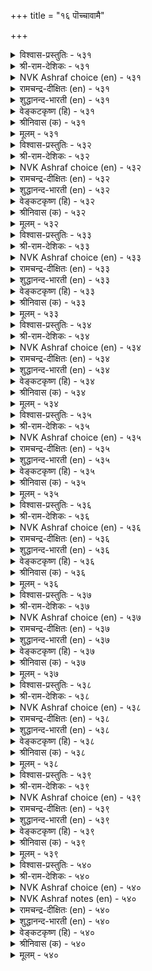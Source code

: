 +++
title = "१६ पॊच्चावामै"

+++


<details><summary>विश्वास-प्रस्तुतिः - ५३१</summary>

इऱन्द वॆगुळियिऩ् तीदे सिऱन्द
उवगै मगिऴ्च्चियिऱ् सोर्वु। ५३१
</details>

<details><summary>श्री-राम-देशिकः - ५३१</summary>

सुखभोगासक्ततया कर्तव्यार्थस्य विस्मृतिः ।  
चण्डकोपोद्भवानर्थात्, अधिकानिष्टदा भवेत् ॥ ५३१॥
</details>

<details><summary>NVK Ashraf choice (en) - ५३१</summary>

०५३१
Worse than too much wrath is the laxity
Due to too much exultation.
(P.S. Sundaram)
</details>

<details><summary>रामचन्द्र-दीक्षितः (en) - ५३१</summary>

531\. iṟanta vekuḷiyiṉ tītē-ciṟanta  
uvakai makiḻcciyiṉ cōrvu.

531\. Forgetfulness which cometh of mad joy is more dangerous than wild wrath.  
</details>

<details><summary>शुद्धानन्द-भारती (en) - ५३१</summary>

1\. இறந்த வெகுளியின் தீதே சிறந்த  
உவகை மகிழ்ச்சியிற் சோர்வு.  
Worse than wrath in excess is  
Forgetfulness in joy-excess.        531  
</details>

<details><summary>वेङ्कटकृष्ण (हि) - ५३१</summary>

531
अमित हर्ष से मस्त हो, रहना असावधान ।  
अमित क्रोध से भी अधिक, हानि करेगा जान ॥
</details>

<details><summary>श्रीनिवास (क) - ५३१</summary>

531. कामादिगळिन्दुण्टाद अति आनन्ददिन्द बरुव मरवॆ, अति कोपदिन्द बरुव मरवॆगिन्त कॆट्टदु.

</details>

<details><summary>मूलम् - ५३१</summary>

इऱन्द वॆगुळियिऩ् तीदे सिऱन्द
उवगै मगिऴ्च्चियिऱ् सोर्वु। ५३१
</details>

<details><summary>विश्वास-प्रस्तुतिः - ५३२</summary>

पॊच्चाप्पुक् कॊल्लुम् पुगऴै अऱिविऩै
निच्च निरप्पुक् कॊऩ् ऱाङ्गु। ५३२
</details>

<details><summary>श्री-राम-देशिकः - ५३२</summary>

नरस्य नित्यदारिद्र्यं यथा बुद्धिं विनाशयेत् ।  
विस्मृतिः समये तद्वनाशयेत् प्रथितं यशाः ॥ ५३२॥
</details>

<details><summary>NVK Ashraf choice (en) - ५३२</summary>

०५३२
Just as constant want crushes the intellect,
Negligence kills repute. *
(K. Krishnaswamy & Vijaya Ramkumar)
</details>

<details><summary>रामचन्द्र-दीक्षितः (en) - ५३२</summary>

532\. poccāppuk kollum pukaḻai-aṟiviṉai  
niccam nirappuk koṉṟāṅku.

532\. Poverty freezes knowledge. Forgetfulness blights one’s reputation.  
</details>

<details><summary>शुद्धानन्द-भारती (en) - ५३२</summary>

2\. பொச்சாப்புக் கொல்லும் புகழை அறிவினை  
நிச்ச நிரப்புக்கொன் றாங்கு.  
Negligence kills renown just as  
Ceaseless want wisdom destroys.        532  
</details>

<details><summary>वेङ्कटकृष्ण (हि) - ५३२</summary>

532
ज्यों है नित्यदारिद्रता, करती बुद्धि-विनाश ।  
त्यों है असावधानता, करती कीर्ति-विनाश ॥
</details>

<details><summary>श्रीनिवास (क) - ५३२</summary>

532. नित्यदारिद्र्य अरिवन्नु कॊल्लुवन्तॆ मरवॆयु ऒब्बन कीर्तियन्नु कॆडिसुत्तदॆ.

</details>

<details><summary>मूलम् - ५३२</summary>

पॊच्चाप्पुक् कॊल्लुम् पुगऴै अऱिविऩै
निच्च निरप्पुक् कॊऩ् ऱाङ्गु। ५३२
</details>

<details><summary>विश्वास-प्रस्तुतिः - ५३३</summary>

पॊच्चाप्पार्क् किल्लै पुगऴ्मै अदुउलगत्तु
ऎप्पाल्नू लोर्क्कुम् तुणिवु। ५३३
</details>

<details><summary>श्री-राम-देशिकः - ५३३</summary>

पुरुषार्थचतुष्काप्त्यै यत्नमाचरतामपि ।  
न ते सिध्यन्ति विस्मृत्या नेदं पार्थिवमात्रकम् ॥ ५३३॥
</details>

<details><summary>NVK Ashraf choice (en) - ५३३</summary>

०५३३
All writings of the world conclude the same
That fame is not for the lax. *
(P.S. Sundaram)
</details>

<details><summary>रामचन्द्र-दीक्षितः (en) - ५३३</summary>

533\. poccāppārkku illai pukaḻmai; atu ulakattu  
ep pāl nūlōrkkum tuṇivu.

533\. Fame is not for the thoughtless, so say the scriptures of the world.  
</details>

<details><summary>शुद्धानन्द-भारती (en) - ५३३</summary>

3\. பொச்சாப்பார்க்கு இல்லை புகழ்மை அதுவுலகத்து  
எப்பால்நூ லோர்க்கும் துணிவு.  
Forgetful nature fails of fame  
All schools of thinkers say the same.        533  
</details>

<details><summary>वेङ्कटकृष्ण (हि) - ५३३</summary>

533
जो विस्मृत हैं वे नहीं, यश पाने के योग ।  
जग में यों हैं एकमत, शास्त्रकार सब लोग ॥
</details>

<details><summary>श्रीनिवास (क) - ५३३</summary>

533. मरवॆय वशवादवरिगॆ कीर्तियिन्द बाळुव नॆलॆ इल्ल. अदु लोकदल्लिरुव ऎल्ला विचारशीलरू ऒप्पुवन्थ नम्बिकॆ.

</details>

<details><summary>मूलम् - ५३३</summary>

पॊच्चाप्पार्क् किल्लै पुगऴ्मै अदुउलगत्तु
ऎप्पाल्नू लोर्क्कुम् तुणिवु। ५३३
</details>

<details><summary>विश्वास-प्रस्तुतिः - ५३४</summary>

अच्च मुडैयार्क्कु अरणिल्लै आङ्गिल्लै
पॊच्चाप् पुडैयार्क्कु नऩ्कु। ५३४
</details>

<details><summary>श्री-राम-देशिकः - ५३४</summary>

बाह्यदुर्गैर्नास्ति लाभो भये तु हृदये स्थिते ।  
स्थितोऽपि विभवो व्यर्थो यदि स्याद्विस्मृतिर्नरे ॥ ५३४॥
</details>

<details><summary>NVK Ashraf choice (en) - ५३४</summary>

०५३४
There is no refuge for the coward,
Nor is there anything good for the lax.
(N.V.K. Ashraf), (P.S. Sundaram)
</details>

<details><summary>रामचन्द्र-दीक्षितः (en) - ५३४</summary>

534\. accam uṭaiyārkku araṇ illai; āṅku illai,  
poccāppu uṭaiyārkku naṉku.

534\. Of what avail is a citadel to a crown, what good availeth the thoughtless.  
</details>

<details><summary>शुद्धानन्द-भारती (en) - ५३४</summary>

4\. அச்ச முடையார்க்கு அரணில்லை ஆங்கில்லை  
பொச்சாப் புடையார்க்கு நன்கு.  
The fearful find no fortress here  
The forgetful find good never.        534  
</details>

<details><summary>वेङ्कटकृष्ण (हि) - ५३४</summary>

534
लाभ नहीं है दुर्ग से, उनको जो भयशील ।  
वैसे उनको ना भला, जो हैं विस्मृतिशील ॥
</details>

<details><summary>श्रीनिवास (क) - ५३४</summary>

534. (मनस्सिनल्लि) अञ्जिकॆ इरुववरिगॆ, कोटॆय रक्षणॆ इद्दरू फलविल्ल. अदे रीति मरवॆय वशवादवरिगॆ (ऎल्ल अनुकूलविद्दरू) फलविल्ल.

</details>

<details><summary>मूलम् - ५३४</summary>

अच्च मुडैयार्क्कु अरणिल्लै आङ्गिल्लै
पॊच्चाप् पुडैयार्क्कु नऩ्कु। ५३४
</details>

<details><summary>विश्वास-प्रस्तुतिः - ५३५</summary>

मुऩ्ऩुऱक् कावादु इऴुक्कियाऩ् तऩ्पिऴै
पिऩ्ऩूऱु इरङ्गि विडुम्। ५३५
</details>

<details><summary>श्री-राम-देशिकः - ५३५</summary>

प्रथमं विपदं प्राप्तां विस्मृत्या त्वनिवारयन् ।  
खेदे समीपमायाते पश्चादुद्विजते नरः ॥ ५३५॥
</details>

<details><summary>NVK Ashraf choice (en) - ५३५</summary>

०५३५
The negligent unmindful of threats beforehand
Will repent for the mistakes later on.
(N.V.K. Ashraf), (Satguru Subramuniyaswami)
</details>

<details><summary>रामचन्द्र-दीक्षितः (en) - ५३५</summary>

535\. muṉṉuṟak kāvātu iḻukkiyāṉ, taṉ piḻai,  
piṉ ūṟu, iraṅkiviṭum.

535\. Who is not on his guard against impending evil, rues his folly?  
</details>

<details><summary>शुद्धानन्द-भारती (en) - ५३५</summary>

5\. முன்னுறக் காவாது இழுக்கியான் தன்பிழை  
பின்னூறு இரங்கி விடும்.  
Failing foresight the guardless man  
Shall rue his folly later on.        535  
</details>

<details><summary>वेङ्कटकृष्ण (हि) - ५३५</summary>

535
पहले से रक्षा न की, रह कर असावधान ।  
विपदा आने पर रहा, पछताता अज्ञान ॥
</details>

<details><summary>श्रीनिवास (क) - ५३५</summary>

535. मुन्दॆ बरलिरुव सङ्कटगळन्नु तिळिदु काय्दुकॊळ्ळदॆ मरॆतु बिडुववनु. अवु बन्द मेलॆ तन्न स्थितियन्नु नॆनॆदु पश्चात्तापपडुवनु.

</details>

<details><summary>मूलम् - ५३५</summary>

मुऩ्ऩुऱक् कावादु इऴुक्कियाऩ् तऩ्पिऴै
पिऩ्ऩूऱु इरङ्गि विडुम्। ५३५
</details>

<details><summary>विश्वास-प्रस्तुतिः - ५३६</summary>

इऴुक्कामै यार्माट्टुम् ऎऩ्ऱुम् वऴुक्कामै
वायिऩ् अदुवॊप्पदु इल्। ५३६
</details>

<details><summary>श्री-राम-देशिकः - ५३६</summary>

अविस्मृतिसमारव्येन् गुणेन सदृशं वरम् ।  
सर्वत्र सर्वकालेषु न तिष्ठेत् क्षेमदायकम् ॥ ५३६॥
</details>

<details><summary>NVK Ashraf choice (en) - ५३६</summary>

०५३६
Nothing can equal never being lax
With anyone at any time without fail. *
(P.S. Sundaram)
</details>

<details><summary>रामचन्द्र-दीक्षितः (en) - ५३६</summary>

536\. iḻukkāmai yārmāṭṭum, eṉṟum, vaḻukkāmai  
vāyiṉ, aḵtu oppatu il.

536\. There is no greater good than to be ever on the vigil.  
</details>

<details><summary>शुद्धानन्द-भारती (en) - ५३६</summary>

6\. இழுக்காமை யார்மாட்டும் என்றும் வழுக்காமை  
வாயின் அதுவொப்பது இல்.  
Forget none; watch with wakeful care  
Miss none; the gain is sans compare.        536  
</details>

<details><summary>वेङ्कटकृष्ण (हि) - ५३६</summary>

536
सब जन से सब काल में, अविस्मरण की बान ।  
बरती जाय अचूक तो, उसके है न समान ॥
</details>

<details><summary>श्रीनिवास (क) - ५३६</summary>

536. यारल्लू याव कालदल्लू मरवॆयिन्द परवशवागदिरुव स्थितिय तप्पदॆ इद्दरॆ, अदक्कॆ ऒप्पुवन्थदु बेरॆ इल्ल.

</details>

<details><summary>मूलम् - ५३६</summary>

इऴुक्कामै यार्माट्टुम् ऎऩ्ऱुम् वऴुक्कामै
वायिऩ् अदुवॊप्पदु इल्। ५३६
</details>

<details><summary>विश्वास-प्रस्तुतिः - ५३७</summary>

अरियऎऩ्ऱु आगाद इल्लैबॊच् चावाक्
करुवियाल् पोऱ्ऱिच् चॆयिऩ्। ५३७
</details>

<details><summary>श्री-राम-देशिकः - ५३७</summary>

असाध्यमिदमित्येतत् तस्य नास्ति कदाचन ।  
अविस्मृत्या साधनीयं कर्म कर्तुं यतेत् यः ॥ ५३७॥
</details>

<details><summary>NVK Ashraf choice (en) - ५३७</summary>

०५३७
There is nothing too difficult for a man
Armed with vigilance.
(P.S. Sundaram), (W.H. Drew and J. Lazarus)
</details>

<details><summary>रामचन्द्र-दीक्षितः (en) - ५३७</summary>

537\. ariya eṉṟu ākāta illai-poccāvāk  
karuviyāṉ pōṟṟic ceyiṉ.

537\. Nothing is impossible for the thoughtful.  
</details>

<details><summary>शुद्धानन्द-भारती (en) - ५३७</summary>

7\. அரியஎன்று ஆகாத இல்லைபொச் சாவாக்  
கருவியால் போற்றிச் செயின்.  
With cautious care pursue a thing  
Impossible there is nothing.        537  
</details>

<details><summary>वेङ्कटकृष्ण (हि) - ५३७</summary>

537
रह कर विस्मृति के बिना, सोच-समझ कर कार्य ।  
यदि करता है तो उसे, कुछ नहिं असाध्य कार्य ॥
</details>

<details><summary>श्रीनिवास (क) - ५३७</summary>

537. मरॆयदिरुविकॆयॆम्ब साधनदिन्द, कर्तव्यगळन्नु पट्टु हिडिदु माडिदरॆ, असाध्यवॆन्दु आगदिरुव कार्य ऒन्दू इल्ल.

</details>

<details><summary>मूलम् - ५३७</summary>

अरियऎऩ्ऱु आगाद इल्लैबॊच् चावाक्
करुवियाल् पोऱ्ऱिच् चॆयिऩ्। ५३७
</details>

<details><summary>विश्वास-प्रस्तुतिः - ५३८</summary>

पुगऴ्न्दवै पोऱ्ऱिच् चॆयल्वेण्डुम् सॆय्यादु
इगऴ्न्दार्क्कु ऎऴुमैयुम् इल्। ५३८
</details>

<details><summary>श्री-राम-देशिकः - ५३८</summary>

श्लाघितं नीतिशास्त्रज्ञैः क्रियतां कर्म सादरम् ।  
अकुर्वाणस्य विस्मृत्या सप्त जन्म वृथा भवेत् ॥ ५३८॥
</details>

<details><summary>NVK Ashraf choice (en) - ५३८</summary>

०५३८
Cherish and perform praiseworthy acts.
To neglect and put off deprives one in seven births. *
(Satguru Subramuniyaswami), (M.S. Poornalingam Pillai)
</details>

<details><summary>रामचन्द्र-दीक्षितः (en) - ५३८</summary>

538\. pukaḻntavai pōṟṟic ceyal vēṇṭum; ceyyātu  
ikaḻntārkku eḻumaiyum il.

538\. No good awaits him in birth to come who fails of his noble deeds.  
</details>

<details><summary>शुद्धानन्द-भारती (en) - ५३८</summary>

8\. புகழ்ந்தவை போற்றிச் செயல்வேண்டும் செய்யாது  
இகழ்ந்தார்க்கு எழுமையும் இல்.  
Do what the wise commend as worth  
If not, for seven births no mirth.        538  
</details>

<details><summary>वेङ्कटकृष्ण (हि) - ५३८</summary>

538
करना श्रद्धा-भाव से, शास्त्रकार-स्तुत काम ।  
रहा उपेक्षक, यदि न कर, सात जन्म बेकाम ॥
</details>

<details><summary>श्रीनिवास (क) - ५३८</summary>

538. तिळिदवरु कीर्तिसि हेळिद कार्यगळन्नु साधिसिमाडि तोरिस बेकु; माडदॆ मरॆतुबिट्टरॆ, एळु जन्मगळल्लू ऒळितागुवुदिल्ल.

</details>

<details><summary>मूलम् - ५३८</summary>

पुगऴ्न्दवै पोऱ्ऱिच् चॆयल्वेण्डुम् सॆय्यादु
इगऴ्न्दार्क्कु ऎऴुमैयुम् इल्। ५३८
</details>

<details><summary>विश्वास-प्रस्तुतिः - ५३९</summary>

इगऴ्च्चियिऩ् कॆट्टारै उळ्ळुग तान्दम्
मगिऴ्च्चियिऩ् मैन्दुऱुम् पोऴ्दु। ५३९
</details>

<details><summary>श्री-राम-देशिकः - ५३९</summary>

सन्तोषकाले गर्वेण कर्तव्यं यस्तु विस्मरेत् ।  
स्मर्तव्यास्तेन विस्मृत्या पुरा नाशवशङ्गताः ॥ ५३९॥
</details>

<details><summary>NVK Ashraf choice (en) - ५३९</summary>

०५३९
When the mind is elated with joy,
Think of those who were ruined by neglect. *
(W.H. Drew and J. Lazarus)
</details>

<details><summary>रामचन्द्र-दीक्षितः (en) - ५३९</summary>

539\. ikaḻcciyiṉ keṭṭārai uḷḷuka-tām tam  
makiḻcciyiṉ maintuṟum pōḻtu!.

539\. When drunk with delight, remember those who have perished through wilful neglect.  
</details>

<details><summary>शुद्धानन्द-भारती (en) - ५३९</summary>

9\. இகழ்ச்சியின் கெட்டாரை உள்ளுக தாந்தம்  
மகிழ்ச்சியின் மைந்துறும் போழ்து.  
When joy deludes, their fate recall  
Whom negligence has made to fall.        539  
</details>

<details><summary>वेङ्कटकृष्ण (हि) - ५३९</summary>

539
जब अपने संतोष में, मस्त बनेंगे आप ।  
गफलत से जो हैं मिटे, उन्हें विचारो आप ॥
</details>

<details><summary>श्रीनिवास (क) - ५३९</summary>

539. (अरसनादवनु) तन्न सन्तोषदल्लि मैमरॆतिरुवाग, आ रीति मरॆतु कॆट्टवरन्नु नॆनॆदुकॊळ्ळबेकु.

</details>

<details><summary>मूलम् - ५३९</summary>

इगऴ्च्चियिऩ् कॆट्टारै उळ्ळुग तान्दम्
मगिऴ्च्चियिऩ् मैन्दुऱुम् पोऴ्दु। ५३९
</details>

<details><summary>विश्वास-प्रस्तुतिः - ५४०</summary>

उळ्ळियदु ऎय्दल् ऎळिदुमऩ् मऱ्ऱुन्दाऩ्
उळ्ळियदु उळ्ळप् पॆऱिऩ्। ५४०
</details>

<details><summary>श्री-राम-देशिकः - ५४०</summary>

चिकीर्षितमविस्मृत्य जागरूकतयाऽनिशम् ।  
तत्प्राप्त्यै यतमानेन वाञ्छितं साध्यते ध्रुवम् ॥ ५४०॥
</details>

<details><summary>NVK Ashraf choice (en) - ५४०</summary>

०५४०
What is aimed is easy to achieve,
If only the mind is set on what is aimed.
(N.V.K. Ashraf)
</details>

<details><summary>NVK Ashraf notes (en) - ५४०</summary>

५४०. Compare with couplets ६६६ and ३०९. "What is sought will be got as desired if only the seeker is determined" – (N.V.K. Ashraf) and "All wishes are realized at once if they keep away wrath from their mind" - (N.V.K. Ashraf)
</details>

<details><summary>रामचन्द्र-दीक्षितः (en) - ५४०</summary>

540\. uḷḷiyatu eytal eḷitumaṉ-maṟṟum tāṉ  
uḷḷiyatu uḷḷappeṟiṉ.

540\. No task is difficult to the thoughtful and diligent.  
</details>

<details><summary>शुद्धानन्द-भारती (en) - ५४०</summary>

10\. உள்ளியது எய்தல் எளிதுமன் மற்றுந்தான்  
உள்ளியது உள்ளப் பெறின்.  
Easy it is a thing to get  
When the mind on it is set.        540  
</details>

<details><summary>वेङ्कटकृष्ण (हि) - ५४०</summary>

540
बना रहेगा यदि सदा, लक्ष्य मात्र का ध्यान ।  
अपने इच्छित लक्ष्य को, पाना है आसान ॥
</details>

<details><summary>श्रीनिवास (क) - ५४०</summary>

540. (अरसनादवनु) आलोचिसिदुदन्नु बिडदॆ, मत्तॆ मत्तॆनॆनॆदुकॊळ्ळुत्तिद्दरॆ, अवनु बयसिदुदन्नु पडॆदुकॊळ्ळुवुदु सुलभवागुवुदु.
</details>

<details><summary>मूलम् - ५४०</summary>

उळ्ळियदु ऎय्दल् ऎळिदुमऩ् मऱ्ऱुन्दाऩ्
उळ्ळियदु उळ्ळप् पॆऱिऩ्। ५४०
</details>


